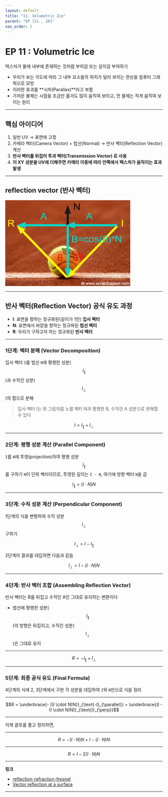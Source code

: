 ```yaml
---
layout: default
title: "11. Volumetric Ice"
parent: "EP [11 , 20]"
nav_order: 2
---
```


# EP 11 : Volumetric Ice
텍스처가 물체 내부에 존재하는 것처럼 부피감 또는 깊이감 부여하기

- 우리가 보는 각도에 따라 그 내부 요소들의 위치가 달라 보이는 현상을 컴퓨터 그래픽으로 모방
- 이러한 효과를 **시차(Parallax)**라고 부름
- 가까운 물체는 시점을 조금만 옮겨도 많이 움직여 보이고, 먼 물체는 적게 움직여 보이는 원리

---

## 핵심 아이디어
1. 일반 UV → 표면에 고정
2. 카메라 벡터(Camera Vector) + 법선(Normal) → 반사 벡터(Reflection Vector) 계산
3. **반사 벡터를 뒤집어 투과 벡터(Transmission Vector) 로 사용**
4. **이 XY 성분을 UV에 더해주면 카메라 이동에 따라 안쪽에서 텍스처가 움직이는 효과 발생**

---

## reflection vector (반사 벡터)

![](../../../../../images/reflectionVector.png)

---

## 반사 벡터(Reflection Vector) 공식 유도 과정
- **I**: 표면을 향하는 정규화된(길이가 1인) **입사 벡터**
- **N**: 표면에서 바깥을 향하는 정규화된 **법선 벡터**
- **R**: 우리가 구하고자 하는 정규화된 **반사 벡터**

---

### 1단계: 벡터 분해 (Vector Decomposition)
입사 벡터 `I`를 법선 `N`에 평행한 성분($$I_{\parallel}$$)과 수직인 성분($$I_{\perp}$$)의 합으로 분해

> 입사 벡터 I는 위 그림처럼 노멀 벡터 N과 평행한 B, 수직인 A 성분으로 분해할 수 있다

$$I = I_{\parallel} + I_{\perp}$$

---

### 2단계: 평행 성분 계산 (Parallel Component)
`I`를 `N`에 투영(projection)하여 평행 성분 $$I_{\parallel}$$를 구하기
`N`이 단위 벡터이므로, 투영된 길이는 `I · N`, 여기에 방향 벡터 `N`을 곱

$$I_{\parallel} = (I \cdot N)N$$

---

### 3단계: 수직 성분 계산 (Perpendicular Component)
1단계의 식을 변형하여 수직 성분 $$I_{\perp}$$ 구하기

$$I_{\perp} = I - I_{\parallel}$$

2단계의 결과를 대입하면 다음과 같음

$$I_{\perp} = I - (I \cdot N)N$$

---

### 4단계: 반사 벡터 조합 (Assembling Reflection Vector)
반사 벡터는 B를 뒤집고 수직인 A인 그대로 유지하는 변환이다

- 법선에 평행한 성분($$I_{\parallel}$$)의 방향은 뒤집히고, 수직인 성분($$I_{\perp}$$)은 그대로 유지
---

$$R = - I_{\parallel} + I_{\perp} $$

---

### 5단계: 최종 공식 유도 (Final Formula)
4단계의 식에 2, 3단계에서 구한 각 성분을 대입하여 `I`와 `N`만으로 식을 정리

---

$$R = \underbrace{- ((I \cdot N)N)}_{\text{-I}_{\parallel}} + \underbrace{(I - (I \cdot N)N)}_{\text{I}_{\perp}}$$

---

이제 괄호를 풀고 정리하면,

---

$$R = - (I \cdot N)N + I - (I \cdot N)N$$

---

$$R = I - 2 (I \cdot N)N$$

---

**링크**
- [reflection-refraction-fresnel](https://www.scratchapixel.com/lessons/3d-basic-rendering/introduction-to-shading/reflection-refraction-fresnel)
- [Vector reflection at a surface](https://www.sunshine2k.de/articles/coding/vectorreflection/vectorreflection.html)

---
